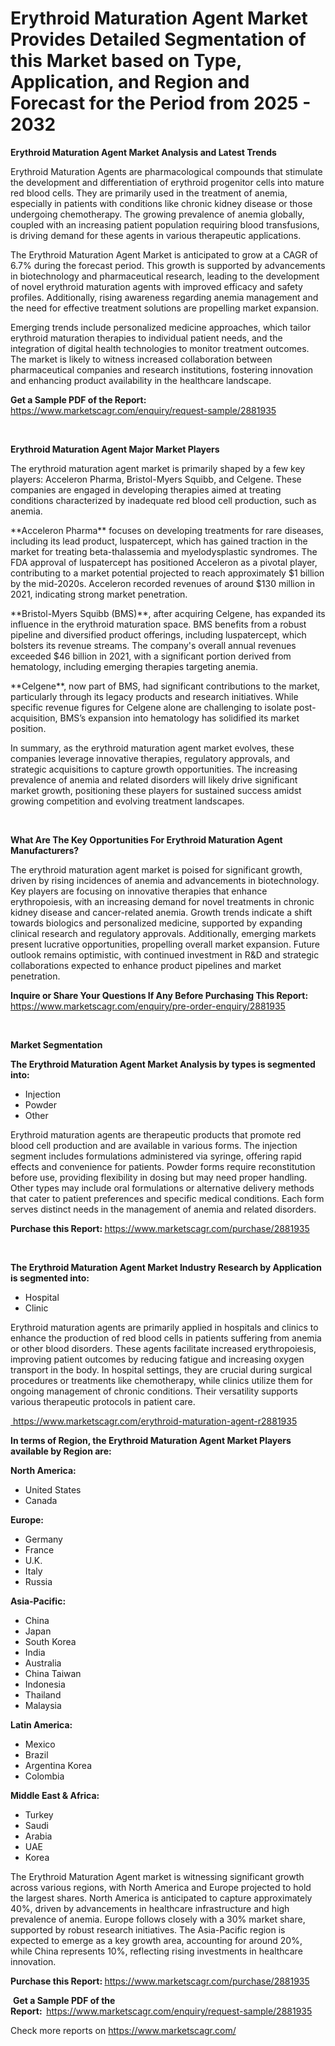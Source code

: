 <p><h1>Erythroid Maturation Agent Market Provides Detailed Segmentation of this Market based on Type, Application, and Region and Forecast for the Period from 2025 - 2032</h1></p><p><strong>Erythroid Maturation Agent Market Analysis and Latest Trends</strong></p>
<p><p>Erythroid Maturation Agents are pharmacological compounds that stimulate the development and differentiation of erythroid progenitor cells into mature red blood cells. They are primarily used in the treatment of anemia, especially in patients with conditions like chronic kidney disease or those undergoing chemotherapy. The growing prevalence of anemia globally, coupled with an increasing patient population requiring blood transfusions, is driving demand for these agents in various therapeutic applications.</p><p>The Erythroid Maturation Agent Market is anticipated to grow at a CAGR of 6.7% during the forecast period. This growth is supported by advancements in biotechnology and pharmaceutical research, leading to the development of novel erythroid maturation agents with improved efficacy and safety profiles. Additionally, rising awareness regarding anemia management and the need for effective treatment solutions are propelling market expansion.</p><p>Emerging trends include personalized medicine approaches, which tailor erythroid maturation therapies to individual patient needs, and the integration of digital health technologies to monitor treatment outcomes. The market is likely to witness increased collaboration between pharmaceutical companies and research institutions, fostering innovation and enhancing product availability in the healthcare landscape.</p></p>
<p><strong>Get a Sample PDF of the Report:&nbsp;</strong> <a href="https://www.marketscagr.com/enquiry/request-sample/2881935?utm_campaign=2528&utm_medium=2&utm_source=Github&utm_content=ia&utm_term=12032025&utm_id=erythroid-maturation-agent">https://www.marketscagr.com/enquiry/request-sample/2881935</a></p>
<p>&nbsp;</p>
<p><strong>Erythroid Maturation Agent Major Market Players</strong></p>
<p><p>The erythroid maturation agent market is primarily shaped by a few key players: Acceleron Pharma, Bristol-Myers Squibb, and Celgene. These companies are engaged in developing therapies aimed at treating conditions characterized by inadequate red blood cell production, such as anemia.</p><p>**Acceleron Pharma** focuses on developing treatments for rare diseases, including its lead product, luspatercept, which has gained traction in the market for treating beta-thalassemia and myelodysplastic syndromes. The FDA approval of luspatercept has positioned Acceleron as a pivotal player, contributing to a market potential projected to reach approximately $1 billion by the mid-2020s. Acceleron recorded revenues of around $130 million in 2021, indicating strong market penetration.</p><p>**Bristol-Myers Squibb (BMS)**, after acquiring Celgene, has expanded its influence in the erythroid maturation space. BMS benefits from a robust pipeline and diversified product offerings, including luspatercept, which bolsters its revenue streams. The company's overall annual revenues exceeded $46 billion in 2021, with a significant portion derived from hematology, including emerging therapies targeting anemia.</p><p>**Celgene**, now part of BMS, had significant contributions to the market, particularly through its legacy products and research initiatives. While specific revenue figures for Celgene alone are challenging to isolate post-acquisition, BMS’s expansion into hematology has solidified its market position.</p><p>In summary, as the erythroid maturation agent market evolves, these companies leverage innovative therapies, regulatory approvals, and strategic acquisitions to capture growth opportunities. The increasing prevalence of anemia and related disorders will likely drive significant market growth, positioning these players for sustained success amidst growing competition and evolving treatment landscapes.</p></p>
<p>&nbsp;</p>
<p><strong>What Are The Key Opportunities For Erythroid Maturation Agent Manufacturers?</strong></p>
<p><p>The erythroid maturation agent market is poised for significant growth, driven by rising incidences of anemia and advancements in biotechnology. Key players are focusing on innovative therapies that enhance erythropoiesis, with an increasing demand for novel treatments in chronic kidney disease and cancer-related anemia. Growth trends indicate a shift towards biologics and personalized medicine, supported by expanding clinical research and regulatory approvals. Additionally, emerging markets present lucrative opportunities, propelling overall market expansion. Future outlook remains optimistic, with continued investment in R&D and strategic collaborations expected to enhance product pipelines and market penetration.</p></p>
<p><strong>Inquire or Share Your Questions If Any Before Purchasing This Report:</strong> <a href="https://www.marketscagr.com/enquiry/pre-order-enquiry/2881935?utm_campaign=2528&utm_medium=2&utm_source=Github&utm_content=ia&utm_term=12032025&utm_id=erythroid-maturation-agent">https://www.marketscagr.com/enquiry/pre-order-enquiry/2881935</a></p>
<p>&nbsp;</p>
<p><strong>Market Segmentation</strong></p>
<p><strong>The Erythroid Maturation Agent Market Analysis by types is segmented into:</strong></p>
<p><ul><li>Injection</li><li>Powder</li><li>Other</li></ul></p>
<p><p>Erythroid maturation agents are therapeutic products that promote red blood cell production and are available in various forms. The injection segment includes formulations administered via syringe, offering rapid effects and convenience for patients. Powder forms require reconstitution before use, providing flexibility in dosing but may need proper handling. Other types may include oral formulations or alternative delivery methods that cater to patient preferences and specific medical conditions. Each form serves distinct needs in the management of anemia and related disorders.</p></p>
<p><strong>Purchase this Report:&nbsp;</strong><a href="https://www.marketscagr.com/purchase/2881935?utm_campaign=2528&utm_medium=2&utm_source=Github&utm_content=ia&utm_term=12032025&utm_id=erythroid-maturation-agent">https://www.marketscagr.com/purchase/2881935</a></p>
<p>&nbsp;</p>
<p><strong>The Erythroid Maturation Agent Market Industry Research by Application is segmented into:</strong></p>
<p><ul><li>Hospital</li><li>Clinic</li></ul></p>
<p><p>Erythroid maturation agents are primarily applied in hospitals and clinics to enhance the production of red blood cells in patients suffering from anemia or other blood disorders. These agents facilitate increased erythropoiesis, improving patient outcomes by reducing fatigue and increasing oxygen transport in the body. In hospital settings, they are crucial during surgical procedures or treatments like chemotherapy, while clinics utilize them for ongoing management of chronic conditions. Their versatility supports various therapeutic protocols in patient care.</p></p>
<p><a href="https://www.marketscagr.com/erythroid-maturation-agent-r2881935?utm_campaign=2528&utm_medium=2&utm_source=Github&utm_content=ia&utm_term=12032025&utm_id=erythroid-maturation-agent">&nbsp;https://www.marketscagr.com/erythroid-maturation-agent-r2881935</a></p>
<p><strong>In terms of Region, the Erythroid Maturation Agent Market Players available by Region are:</strong></p>
<p>
    <p> <strong> North America: </strong>
        <ul>
            <li>United States</li>
            <li>Canada</li>
        </ul>
        </p> 
    <p> <strong> Europe: </strong>
        <ul>
            <li>Germany</li>
            <li>France</li>
            <li>U.K.</li>
            <li>Italy</li>
            <li>Russia</li>
        </ul>
        </p> 
    <p> <strong> Asia-Pacific: </strong>
        <ul>
            <li>China</li>
            <li>Japan</li>
            <li>South Korea</li>
            <li>India</li>
            <li>Australia</li>
            <li>China Taiwan</li>
            <li>Indonesia</li>
            <li>Thailand</li>
            <li>Malaysia</li>
        </ul>
        </p> 
    <p> <strong> Latin America: </strong>
        <ul>
            <li>Mexico</li>
            <li>Brazil</li>
            <li>Argentina Korea</li>
            <li>Colombia</li>
        </ul>
        </p> 
    <p> <strong> Middle East & Africa: </strong>
        <ul>
            <li>Turkey</li>
            <li>Saudi</li>
            <li>Arabia</li>
            <li>UAE</li>
            <li>Korea</li>
        </ul>
    </p>
    </p>
<p><p>The Erythroid Maturation Agent market is witnessing significant growth across various regions, with North America and Europe projected to hold the largest shares. North America is anticipated to capture approximately 40%, driven by advancements in healthcare infrastructure and high prevalence of anemia. Europe follows closely with a 30% market share, supported by robust research initiatives. The Asia-Pacific region is expected to emerge as a key growth area, accounting for around 20%, while China represents 10%, reflecting rising investments in healthcare innovation.</p></p>
<p><strong>Purchase this Report: </strong><a href="https://www.marketscagr.com/purchase/2881935?utm_campaign=2528&utm_medium=2&utm_source=Github&utm_content=ia&utm_term=12032025&utm_id=erythroid-maturation-agent">https://www.marketscagr.com/purchase/2881935</a></p>
<p>&nbsp;<strong>Get a Sample PDF of the Report:&nbsp;&nbsp;</strong><a href="https://www.marketscagr.com/enquiry/request-sample/2881935?utm_campaign=2528&utm_medium=2&utm_source=Github&utm_content=ia&utm_term=12032025&utm_id=erythroid-maturation-agent">https://www.marketscagr.com/enquiry/request-sample/2881935</a></p>
<p><strong></strong></p>
<p>Check more reports on <a href="https://www.marketscagr.com/?utm_campaign=2528&utm_medium=2&utm_source=Github&utm_content=ia&utm_term=12032025&utm_id=erythroid-maturation-agent">https://www.marketscagr.com/</a></p>